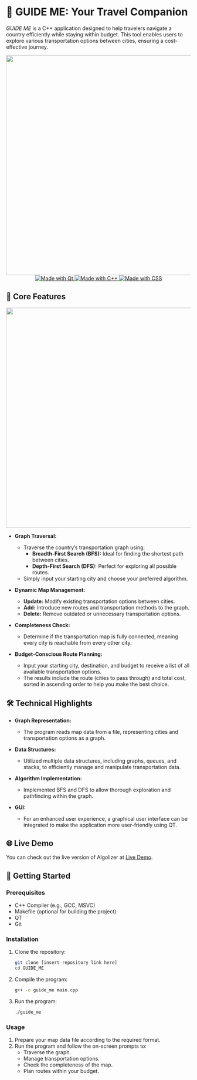# 🚀 GUIDE ME: Your Travel Companion

*GUIDE ME* is a C++ application designed to help travelers navigate a country efficiently while staying within budget. This tool enables users to explore various transportation options between cities, ensuring a cost-effective journey. 

<div align="center">
  <img src="https://imgur.com/zs33PGc.png" width="600">
</div>

<div align="center">
  <a href="https://www.qt.io/">
    <img src="https://img.shields.io/badge/Made%20with-QT-E34F26" alt="Made with Qt">
  </a>
  <a href="https://cplusplus.com/">
    <img src="https://img.shields.io/badge/Made%20with-C++-00599C" alt="Made with C++">
  </a>
  <a href="https://developer.mozilla.org/en-US/docs/Web/CSS">
    <img src="https://img.shields.io/badge/Made%20with-CSS-1572B6" alt="Made with CSS">
  </a>
</div>

## 🌟 Core Features


<div align="center">
  <img src="https://imgur.com/iDGBb4E.png" width="600">
</div>


- **Graph Traversal:**
  - Traverse the country’s transportation graph using:
    - **Breadth-First Search (BFS):** Ideal for finding the shortest path between cities.
    - **Depth-First Search (DFS):** Perfect for exploring all possible routes.
  - Simply input your starting city and choose your preferred algorithm.

- **Dynamic Map Management:**
  - **Update:** Modify existing transportation options between cities.
  - **Add:** Introduce new routes and transportation methods to the graph.
  - **Delete:** Remove outdated or unnecessary transportation options.

- **Completeness Check:**
  - Determine if the transportation map is fully connected, meaning every city is reachable from every other city.

- **Budget-Conscious Route Planning:**
  - Input your starting city, destination, and budget to receive a list of all available transportation options.
  - The results include the route (cities to pass through) and total cost, sorted in ascending order to help you make the best choice.

## 🛠 Technical Highlights

- **Graph Representation:** 
  - The program reads map data from a file, representing cities and transportation options as a graph.
  
- **Data Structures:**
  - Utilized multiple data structures, including graphs, queues, and stacks, to efficiently manage and manipulate transportation data.
  
- **Algorithm Implementation:**
  - Implemented BFS and DFS to allow thorough exploration and pathfinding within the graph.

- **GUI:**
  - For an enhanced user experience, a graphical user interface can be integrated to make the application more user-friendly using QT.

## 🌐 Live Demo

You can check out the live version of Algolizer at [Live Demo](https://drive.google.com/file/d/1HXbDa83BmnBvwheaVzc6XIll0v5k5t0l/view?usp=sharing).

## 🚧 Getting Started

### Prerequisites

- C++ Compiler (e.g., GCC, MSVC)
- Makefile (optional for building the project)
- QT
- Git

### Installation

1. Clone the repository:
   ```bash
   git clone [insert repository link here]
   cd GUIDE_ME
   ```

2. Compile the program:
   ```bash
   g++ -o guide_me main.cpp
   ```

3. Run the program:
   ```bash
   ./guide_me
   ```

### Usage

1. Prepare your map data file according to the required format.
2. Run the program and follow the on-screen prompts to:
   - Traverse the graph.
   - Manage transportation options.
   - Check the completeness of the map.
   - Plan routes within your budget.
